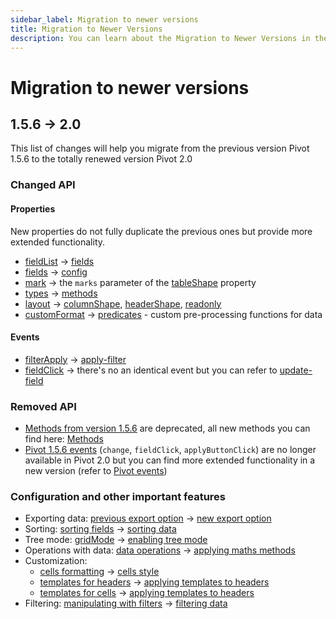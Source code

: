```yaml
---
sidebar_label: Migration to newer versions
title: Migration to Newer Versions
description: You can learn about the Migration to Newer Versions in the documentation of the DHTMLX JavaScript Pivot library. Browse developer guides and API reference, try out code examples and live demos, and download a free 30-day evaluation version of DHTMLX Pivot.
---
```


# Migration to newer versions

## 1.5.6 -> 2.0

This list of changes will help you migrate from the previous version Pivot 1.5.6 to the totally renewed version Pivot 2.0

### Changed API

#### Properties

New properties do not fully duplicate the previous ones but provide more extended functionality. 

- [fieldList](https://docs.dhtmlx.com/pivot/api__pivot_fieldlist_config.html) -> [fields](/api/config/fields-property)
- [fields](https://docs.dhtmlx.com/pivot/api__pivot_fields_config.html) ->  [config](/api/config/config-property)
- [mark](https://docs.dhtmlx.com/pivot/api__pivot_mark_config.html) -> the `marks` parameter of the [tableShape](/api/config/tableshape-property) property
- [types](https://docs.dhtmlx.com/pivot/api__pivot_types_config.html) -> [methods](/api/config/methods-property)
- [layout](https://docs.dhtmlx.com/pivot/api__pivot_layout_config.html) -> [columnShape](/api/config/columnshape-property), [headerShape](/api/config/headershape-property), [readonly](/api/config/readonly-property)
- [customFormat](https://docs.dhtmlx.com/pivot/api__pivot_customformat_config.html) -> [predicates](/api/config/predicates-property) - custom pre-processing functions for data

#### Events

- [filterApply](https://docs.dhtmlx.com/pivot/api__pivot_filterapply_event.html) -> [apply-filter](/api/events/apply-filter-event)
- [fieldClick](https://docs.dhtmlx.com/pivot/api__pivot_fieldclick_event.html) -> there's no an identical event but you can refer to [update-field](/api/events/update-value-event)

### Removed API

- [Methods from version 1.5.6](https://docs.dhtmlx.com/pivot/api__refs__pivot_methods.html) are deprecated, all new methods you can find here: [Methods](/api/overview/main-overview#pivot-methods)
- [Pivot 1.5.6 events](https://docs.dhtmlx.com/pivot/api__refs__pivot_events.html) (`change`, `fieldClick`, `applyButtonClick`) are no longer available in Pivot 2.0 but you can find more extended functionality in a new version (refer to [Pivot events](/api/overview/events-overview))

### Configuration and other important features

- Exporting data: [previous export option](https://docs.dhtmlx.com/pivot/guides__export.html) -> [new export option](/guides/loading-exporting-data#exporting-data)
- Sorting: [sorting fields](https://docs.dhtmlx.com/pivot/guides__configuration.html#configuringfields) -> [sorting data](/guides/working-with-data#sorting-data)
- Tree mode: [gridMode](https://docs.dhtmlx.com/pivot/guides__configuration.html#gridmode) -> [enabling tree mode](/guides/configuration#enabling-the-tree-mode)
- Operations with data: [data operations](https://docs.dhtmlx.com/pivot/guides__working_with_pivot.html#definingdataoperations) -> [applying maths methods](/guides/working-with-data#applying-maths-methods)
- Customization: 
  - [cells formatting](https://docs.dhtmlx.com/pivot/guides__customization.html#conditionalformattingofcells) -> [cells style](/guides/stylization#cell-style)
  - [templates for headers](https://docs.dhtmlx.com/pivot/guides__customization.html#settingtemplatesforheaders) ->
  [applying templates to headers](/guides/configuration#applying-templates-to-headers)
  - [templates for cells](https://docs.dhtmlx.com/pivot/guides__customization.html#settingtemplatesforcells) ->
  [applying templates to headers](/guides/configuration#applying-templates-to-cells)
- Filtering: [manipulating with filters](https://docs.dhtmlx.com/pivot/guides__using_filters.html) -> [filtering data](/guides/working-with-data#filtering-data)








